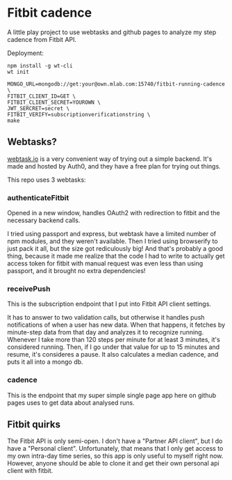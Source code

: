 Fitbit cadence
==============

A little play project to use webtasks and github pages to analyze my step cadence from Fitbit API.

Deployment:
```
npm install -g wt-cli
wt init

MONGO_URL=mongodb://get:your@own.mlab.com:15740/fitbit-running-cadence \
FITBIT_CLIENT_ID=GET \
FITBIT_CLIENT_SECRET=YOUROWN \
JWT_SERCRET=secret \
FITBIT_VERIFY=subscriptionverificationstring \
make
```

Webtasks?
---------

[webtask.io](https://webstask.io) is a very convenient way of trying out a simple backend.  It's
made and hosted by Auth0, and they have a free plan for trying out things.

This repo uses 3 webtasks:

### authenticateFitbit

Opened in a new window, handles OAuth2 with redirection to fitbit and the necessary backend calls.

I tried using passport and express, but webtask have a limited number of npm modules, and they
weren't available.  Then I tried using browserify to just pack it all, but the size got
rediculously big!  And that's probably a good thing, because it made me realize that the code I had
to write to actually get access token for fitbit with manual request was even less than using
passport, and it brought no extra dependencies!


### receivePush

This is the subscription endpoint that I put into Fitbit API client settings.

It has to answer to two validation calls, but otherwise it handles push notifications of when a
user has new data.  When that happens, it fetches by minute-step data from that day and analyzes it
to recognize running.  Whenever I take more than 120 steps per minute for at least 3 minutes, it's
considered running.  Then, if I go under that value for up to 15 minutes and resume, it's
consideres a pause.  It also calculates a median cadence, and puts it all into a mongo db.

### cadence

This is the endpoint that my super simple single page app here on github pages uses to get data
about analysed runs.


Fitbit quirks
-------------

The Fitbit API is only semi-open.  I don't have a "Partner API client", but I do have a "Personal
client".  Unfortunately, that means that I only get access to my own intra-day time series, so this
app is only useful to myself right now.  However, anyone should be able to clone it and get their
own personal api client with fitbit.
